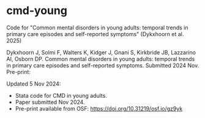 # cmd-young
Code for "Common mental disorders in young adults: temporal trends in primary care episodes and self-reported symptoms" (Dykxhoorn et al. 2025)

Dykxhoorn J, Solmi F, Walters K, Kidger J, Gnani S, Kirkbride JB, Lazzarino AI, Osborn DP. Common mental disorders in young adults: temporal trends in primary care episodes and self-reported symptoms. Submitted 2024 Nov. Pre-print: 

Updated 5 Nov 2024:
- Stata code for CMD in young adults.
- Paper submitted Nov 2024.
- Pre-print available from OSF: https://doi.org/10.31219/osf.io/gz9yk 

